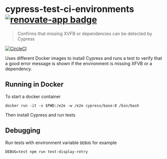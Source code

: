 # cypress-test-ci-environments [![renovate-app badge][renovate-badge]][renovate-app]

> Confirms that missing XVFB or dependencies can be detected by Cypress

[![CircleCI](https://circleci.com/gh/cypress-io/cypress-test-ci-environments/tree/master.svg?style=svg)](https://circleci.com/gh/cypress-io/cypress-test-ci-environments/tree/master)

Uses different Docker images to install Cypress and runs a test to verify
that a good error message is shown if the environment is missing XFVB
or a dependency.

## Running in Docker

To start a docker container

```shell
docker run -it -v $PWD:/e2e -w /e2e cypress/base:8 /bin/bash
```

Then install Cypress and run tests

## Debugging

Run tests with environment variable `DEBUG` for example

```
DEBUG=test npm run test-display-retry
```

[renovate-badge]: https://img.shields.io/badge/renovate-app-blue.svg
[renovate-app]: https://renovateapp.com/
